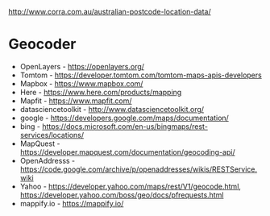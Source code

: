 http://www.corra.com.au/australian-postcode-location-data/



# Geocoder

* OpenLayers - https://openlayers.org/
* Tomtom - https://developer.tomtom.com/tomtom-maps-apis-developers
* Mapbox - https://www.mapbox.com/
* Here - https://www.here.com/products/mapping
* Mapfit - https://www.mapfit.com/
* datasciencetoolkit - http://www.datasciencetoolkit.org/
* google - https://developers.google.com/maps/documentation/
* bing - https://docs.microsoft.com/en-us/bingmaps/rest-services/locations/
* MapQuest - https://developer.mapquest.com/documentation/geocoding-api/
* OpenAddresss - https://code.google.com/archive/p/openaddresses/wikis/RESTService.wiki
* Yahoo - https://developer.yahoo.com/maps/rest/V1/geocode.html, https://developer.yahoo.com/boss/geo/docs/pfrequests.html
* mappify.io - https://mappify.io/